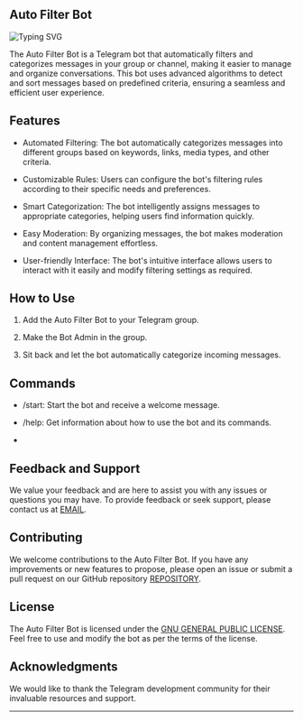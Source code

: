 ## Auto Filter Bot

![Typing SVG](https://readme-typing-svg.herokuapp.com/?lines=PROJECT+AUTO+FILTER+BOT+😜)


The Auto Filter Bot is a Telegram bot that automatically filters and categorizes messages in your group or channel, making it easier to manage and organize conversations. This bot uses advanced algorithms to detect and sort messages based on predefined criteria, ensuring a seamless and efficient user experience.

## Features

- Automated Filtering: The bot automatically categorizes messages into different groups based on keywords, links, media types, and other criteria.

- Customizable Rules: Users can configure the bot's filtering rules according to their specific needs and preferences.

- Smart Categorization: The bot intelligently assigns messages to appropriate categories, helping users find information quickly.

- Easy Moderation: By organizing messages, the bot makes moderation and content management effortless.

- User-friendly Interface: The bot's intuitive interface allows users to interact with it easily and modify filtering settings as required.

## How to Use

1. Add the Auto Filter Bot to your Telegram group.

2. Make the Bot Admin in the group.

3. Sit back and let the bot automatically categorize incoming messages.

## Commands

- /start: Start the bot and receive a welcome message.

- /help: Get information about how to use the bot and its commands.

- 

## Feedback and Support

We value your feedback and are here to assist you with any issues or questions you may have. To provide feedback or seek support, please contact us at [EMAIL](@howareyou12000000@gmail.com).

## Contributing

We welcome contributions to the Auto Filter Bot. If you have any improvements or new features to propose, please open an issue or submit a pull request on our GitHub repository [REPOSITORY](https://github.com/MRCHEKUTHAN/Project-Auto).

## License

The Auto Filter Bot is licensed under the [GNU GENERAL PUBLIC LICENSE](https://github.com/MRCHEKUTHAN/Project-Auto/blob/main/LICENSE). Feel free to use and modify the bot as per the terms of the license.

## Acknowledgments

We would like to thank the Telegram development community for their invaluable resources and support.

---

